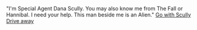 "I'm Special Agent Dana Scully. You may also know me from The Fall or Hannibal.
I need your help. This man beside me is an Alien."
[Go with Scully](go-with-scully/talk-aside.md)
[Drive away](hop-into-car/drive.md)